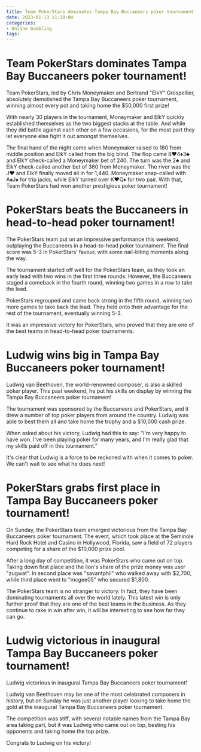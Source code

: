 ```yaml
---
title: Team PokerStars dominates Tampa Bay Buccaneers poker tournament!
date: 2023-01-13 11:18:04
categories:
- Online Gambling
tags:
---
```



#  Team PokerStars dominates Tampa Bay Buccaneers poker tournament!

Team PokerStars, led by Chris Moneymaker and Bertrand "ElkY" Grospellier, absolutely demolished the Tampa Bay Buccaneers poker tournament, winning almost every pot and taking home the $50,000 first prize!

With nearly 30 players in the tournament, Moneymaker and ElkY quickly established themselves as the two biggest stacks at the table. And while they did battle against each other on a few occasions, for the most part they let everyone else fight it out amongst themselves.

The final hand of the night came when Moneymaker raised to 180 from middle position and ElkY called from the big blind. The flop came 8♥4♦3♣ and ElkY check-called a Moneymaker bet of 240. The turn was the 2♣ and ElkY check-called another bet of 360 from Moneymaker. The river was the J♥ and ElkY finally moved all in for 1,440. Moneymaker snap-called with A♠J♠ for trip jacks, while ElkY turned over K♥Q♦ for two pair. With that, Team PokerStars had won another prestigious poker tournament!

#  PokerStars beats the Buccaneers in head-to-head poker tournament!

The PokerStars team put on an impressive performance this weekend, outplaying the Buccaneers in a head-to-head poker tournament. The final score was 5-3 in PokerStars’ favour, with some nail-biting moments along the way.

The tournament started off well for the PokerStars team, as they took an early lead with two wins in the first three rounds. However, the Buccaneers staged a comeback in the fourth round, winning two games in a row to take the lead.

PokerStars regrouped and came back strong in the fifth round, winning two more games to take back the lead. They held onto their advantage for the rest of the tournament, eventually winning 5-3.

It was an impressive victory for PokerStars, who proved that they are one of the best teams in head-to-head poker tournaments.

#  Ludwig wins big in Tampa Bay Buccaneers poker tournament!

Ludwig van Beethoven, the world-renowned composer, is also a skilled poker player. This past weekend, he put his skills on display by winning the Tampa Bay Buccaneers poker tournament!

The tournament was sponsored by the Buccaneers and PokerStars, and it drew a number of top poker players from around the country. Ludwig was able to best them all and take home the trophy and a $10,000 cash prize.

When asked about his victory, Ludwig had this to say: "I'm very happy to have won. I've been playing poker for many years, and I'm really glad that my skills paid off in this tournament."

It's clear that Ludwig is a force to be reckoned with when it comes to poker. We can't wait to see what he does next!

#  PokerStars grabs first place in Tampa Bay Buccaneers poker tournament!

On Sunday, the PokerStars team emerged victorious from the Tampa Bay Buccaneers poker tournament. The event, which took place at the Seminole Hard Rock Hotel and Casino in Hollywood, Florida, saw a field of 72 players competing for a share of the $10,000 prize pool.

After a long day of competition, it was PokerStars who came out on top. Taking down first place and the lion's share of the prize money was user "zugwat". In second place was "savantphil" who walked away with $2,700, while third place went to "mcgee05" who secured $1,800.

The PokerStars team is no stranger to victory. In fact, they have been dominating tournaments all over the world lately. This latest win is only further proof that they are one of the best teams in the business. As they continue to rake in win after win, it will be interesting to see how far they can go.

#  Ludwig victorious in inaugural Tampa Bay Buccaneers poker tournament!

Ludwig victorious in inaugural Tampa Bay Buccaneers poker tournament!

Ludwig van Beethoven may be one of the most celebrated composers in history, but on Sunday he was just another player looking to take home the gold at the inaugural Tampa Bay Buccaneers poker tournament.

The competition was stiff, with several notable names from the Tampa Bay area taking part, but it was Ludwig who came out on top, besting his opponents and taking home the top prize.

Congrats to Ludwig on his victory!